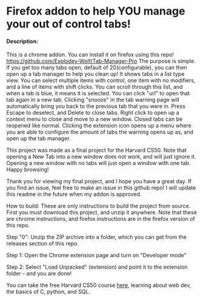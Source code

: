 # Firefox addon to help YOU manage your out of control tabs!
#### Description:

This is a chrome addon. You can install it on firefox using this repo! https://github.com/Explodey-Wolf/Tab-Manager-Pro The purpose is simple. If you get too many tabs open, default of 20(configurable), you can then open up a tab manager to help you clean up! It shows tabs in a list type view. You can select multiple items with control, one item with no modifiers, and a line of items with shift clicks. You can scroll through this list, and when a tab is blue, it means it is selected. You can click "url" to open that tab again in a new tab. Clicking "snooze" in the tab warning page will automatically bring you back to the previous tab that you were in. Press Escape to deselect, and Delete to close tabs. Right click to open up a context menu to close and move to a new window. Closed tabs can be reopened like normal. Clicking the extension icon opens up a menu where you are able to configure the amount of tabs the warning opens up as, and open up the tab manager.

This project was made as a final project for the Harvard CS50. Note that opening a New Tab into a new window does not work, and will just ignore it. Opening a new window with no tabs will just open a window with one tab. Happy browsing!

Thank you for viewing my final project, and I hope you have a great day. If you find an issue, feel free to make an issue in this github repo! I will update this readme in the future when my addon is approved.


How to build: These are only instructions to build the project from source. First you must download this project, and unzip it anywhere. Note that these are chrome instructions, and firefox instructions are in the firefox version of this repo.

Step "0": Unzip the ZIP archive into a folder, which you can get from the releases section of this repo.

Step 1: Open the Chrome extension page and turn on "Developer mode"

Step 2: Select "Load Unpacked" (extension) and point it to the extension folder - and you are done!

You can take the free Harvard CS50 course [here](https://cs50.harvard.edu/x/2023/), learning about web dev, the basics of C, python, and SQL.
